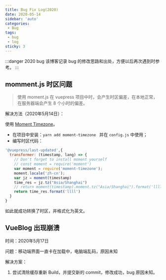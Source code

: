 ```yaml
---
title: Bug Fix Log(2020)
date: 2020-05-14
sidebar: 'auto'
categories:
 - Bug
tags:
 - bug
 - log
sticky: 3
---
```


:::danger 2020 bug
该博客记录 bug 的修改思路和出处，方便以后再次遇到时参考。
:::

<!-- more -->

<!-- <CodeCard/> -->

## momment.js 时区问题

> 使用 moment.js 在 vuepress 项目中时，会产生时区偏差，在本地正常，在服务器端会产生 8 个小时的偏差。

解决方法（2020年5月14日）：

使用 [Moment Timezone](http://momentjs.cn/timezone/)。

- 在项目中安装：`yarn add moment-timezone ` 并在 `config.js` 中使用；
- 编写时区代码：

```js
'@vuepress/last-updated',{
  transformer: (timestamp, lang) => {
    // Don't forget to install moment yourself
    // const moment = require('moment')
    var moment = require('moment-timezone');
    moment.locale('zh-cn');
    var jz = moment(timestamp)
    time_res = jz.tz("Asia/Shanghai")
    // return moment(timestamp).moment.tz("Asia/Shanghai").format('llll')
    return time_res.format('llll')
  }
}
```

如此就成功转换了时区，并格式化为英文。

## VueBlog 出现崩溃

时间：2020年5月17日

问题：移动端界面一直卡在加载中，电脑端乱码，原因未知

解决方案：

1. 尝试清除缓存重新 Build，并提交新的 commit，修改成功，bug 原因未知。

